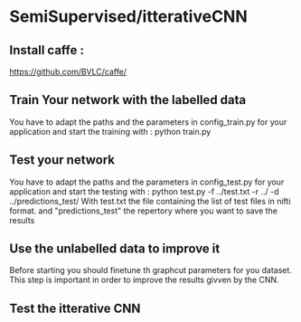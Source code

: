 # SemiSupervised/itterativeCNN

## Install caffe : 
 https://github.com/BVLC/caffe/
 
 ## Train Your network with the labelled data
 
 You have to adapt the paths and the parameters in config_train.py for your application and start the training with :
 python train.py
 
 ## Test your network
  You have to adapt the paths and the parameters in config_test.py for your application and start the testing with :
  python test.py -f ../test.txt -r ../ -d ../predictions_test/ 
  With test.txt the file containing the list of test files in nifti format. and "predictions_test" the repertory where you want to save the results
 
 ## Use the unlabelled data to improve it
 Before starting you should finetune th graphcut parameters for you dataset. This step is important in order to improve the results givven by the CNN.
 
 
 
 ## Test the itterative CNN 
